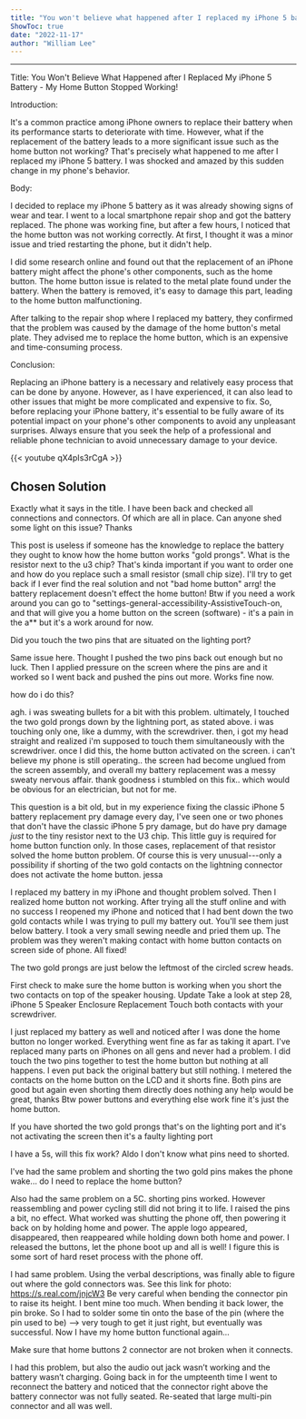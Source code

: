 ```yaml
---
title: "You won't believe what happened after I replaced my iPhone 5 battery - my home button stopped working!"
ShowToc: true 
date: "2022-11-17"
author: "William Lee"
---
```

*****
Title: You Won't Believe What Happened after I Replaced My iPhone 5 Battery - My Home Button Stopped Working!

Introduction:

It's a common practice among iPhone owners to replace their battery when its performance starts to deteriorate with time. However, what if the replacement of the battery leads to a more significant issue such as the home button not working? That's precisely what happened to me after I replaced my iPhone 5 battery. I was shocked and amazed by this sudden change in my phone's behavior.

Body:

I decided to replace my iPhone 5 battery as it was already showing signs of wear and tear. I went to a local smartphone repair shop and got the battery replaced. The phone was working fine, but after a few hours, I noticed that the home button was not working correctly. At first, I thought it was a minor issue and tried restarting the phone, but it didn't help.

I did some research online and found out that the replacement of an iPhone battery might affect the phone's other components, such as the home button. The home button issue is related to the metal plate found under the battery. When the battery is removed, it's easy to damage this part, leading to the home button malfunctioning.

After talking to the repair shop where I replaced my battery, they confirmed that the problem was caused by the damage of the home button's metal plate. They advised me to replace the home button, which is an expensive and time-consuming process.

Conclusion:

Replacing an iPhone battery is a necessary and relatively easy process that can be done by anyone. However, as I have experienced, it can also lead to other issues that might be more complicated and expensive to fix. So, before replacing your iPhone battery, it's essential to be fully aware of its potential impact on your phone's other components to avoid any unpleasant surprises. Always ensure that you seek the help of a professional and reliable phone technician to avoid unnecessary damage to your device.

{{< youtube qX4pIs3rCgA >}} 



## Chosen Solution
 Exactly what it says in the title. I have been back and checked all connections and connectors. Of which are all in place. Can anyone shed some light on this issue?
Thanks

 This post is useless if someone has the knowledge to replace the battery they ought to know how the home button works "gold prongs". What is the resistor next to the u3 chip? That's kinda important if you want to order one and how do you replace such a small resistor (small chip size).  I'll try to get back if I ever find the real solution and not "bad home button" arrg! the battery replacement doesn't effect the home button!  Btw if you need a work around you can go to "settings-general-accessibility-AssistiveTouch-on, and that will give you a home button on the screen (software) - it's a pain in the a** but it's a work around for now.

 Did you touch the two pins that are situated on the lighting port?

 Same issue here.  Thought I pushed the two pins back out enough but no luck.  Then I applied pressure on the screen where the pins are and it worked so I went back and pushed the pins out more.  Works fine now.

 how do i do this?

 agh. i was sweating bullets for a bit with this problem. ultimately, I touched the two gold prongs down by the lightning port, as stated above. i was touching only one, like a dummy, with the screwdriver. then, i got my head straight and realized i'm supposed to touch them simultaneously with the screwdriver. once I did this, the home button activated on the screen. i can't believe my phone is still operating.. the screen had become unglued from the screen assembly, and overall my battery replacement was a messy sweaty nervous affair. thank goodness i stumbled on this fix.. which would be obvious for an electrician, but not for me.

 This question is a bit old, but in my experience fixing the classic iPhone 5 battery replacement pry damage every day, I've seen one or two phones that don't have the classic iPhone 5 pry damage, but do have pry damage *just* to the tiny resistor next to the U3 chip.  This little guy is required for home button function only.   In those cases, replacement of that resistor solved the home button problem.   Of course this is very unusual---only a possibility if shorting of the two gold contacts on the lightning connector does not activate the home button.
jessa

 I replaced my battery in my iPhone and thought problem solved. Then I realized home button not working. After trying all the stuff online and with no success I reopened my iPhone and noticed that I had bent down the two gold contacts while I was trying to pull my battery out. You'll see them just below battery. I took a very small sewing needle and pried them up.  The problem was they weren't making contact with home button contacts on screen side of phone. All fixed!

 The two gold prongs are just below the leftmost of the circled screw heads.

 First check to make sure the home button is working when you short the two contacts on top of the speaker housing.
Update
Take a look at step 28, iPhone 5 Speaker Enclosure Replacement
Touch both contacts with your screwdriver.

 I just replaced my battery as well and noticed after I was done the home button no longer worked. Everything went fine as far as taking it apart.
I've replaced many parts on iPhones on all gens and never had a problem.
I did touch the two pins together to test the home button but nothing at all happens. I even put back the original battery but still nothing. I metered the contacts on the home button on the LCD and it shorts fine.  Both pins are good but again even shorting them directly does nothing any help would be great, thanks
Btw power buttons and everything else work fine it's just the home button.

 If you have shorted the two gold prongs that's on the lighting port and it's not activating the screen then it's a faulty lighting port

 I have a 5s, will this fix work? Aldo I don't know what pins need to shorted.

 I've had the same problem and shorting the two gold pins makes the phone wake... do I need to replace the home button?

 Also had the same problem on a 5C.  shorting pins worked.  However reassembling and power cycling still did not bring it to life.  I raised the pins a bit, no effect.  What worked was shutting the phone off, then powering it back on by holding home and power.  The apple logo appeared, disappeared, then reappeared while holding down both home and power.  I released the buttons, let the phone boot up and all is well!  I figure this is some sort of hard reset process with the phone off.

 I had same problem.  Using the verbal descriptions, was finally able to figure out where the gold connectors was.
See this link for photo:
https://s.real.com/jnjcW3
Be very careful when bending the connector pin to raise its height.
I bent mine too much.  When bending it back lower, the pin broke.
So I had to solder some tin onto the base of the pin (where the pin used to be) --> very tough to get it just right, but eventually was successful.
Now I have my home button functional again...

 Make sure that home buttons 2 connector are not broken when it connects.

 I had this problem, but also the audio out jack wasn’t working and the battery wasn’t charging. Going back in for the umpteenth time I went to reconnect the battery and noticed that the connector right above the battery connector was not fully seated. Re-seated that large multi-pin connector and all was well.




